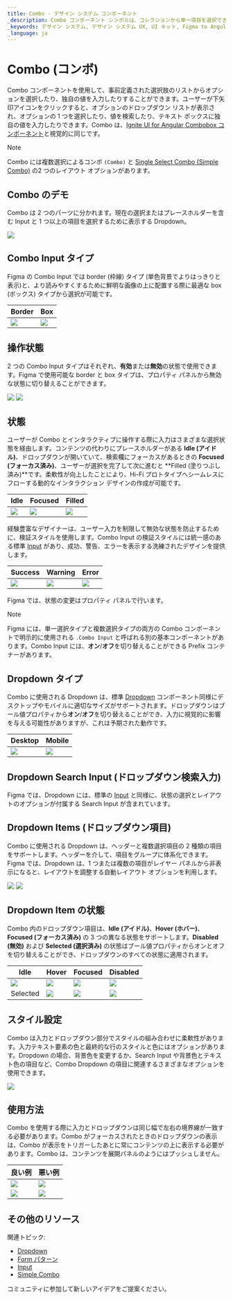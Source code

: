 ```yaml
---
title: Combo - デザイン システム コンポーネント
_description: Combo コンポーネント シンボルは、コレクションから単一項目を選択できます。
_keywords: デザイン システム, デザイン システム UX, UI キット, Figma to Angular, Figma からコードをエクスポート, Figma to HTML, Figma UI kits, Ignite UI for Angular, Angular, Angular デザイン システム, Angular 用のデザイン キット, Figma HTML
_language: ja
---
```


# Combo (コンボ)

Combo コンポーネントを使用して、事前定義された選択肢のリストからオプションを選択したり、独自の値を入力したりすることができます。ユーザーが下矢印アイコンをクリックすると、オプションのドロップダウン リストが表示され、オプションの 1 つを選択したり、値を検索したり、テキスト ボックスに独自の値を入力したりできます。Combo は、[Ignite UI for Angular Combobox コンポーネント](https://jp.infragistics.com/products/ignite-ui-angular/angular/components/combo.html)と視覚的に同じです。

> [!Note]
> Combo には複数選択によるコンボ `(Combo)` と [Single Select Combo (Simple Combo)](simple-combo.md) の2 つのレイアウト オプションがあります。

## Combo のデモ

Combo は 2 つのパーツに分かれます。現在の選択またはプレースホルダーを含む Input と 1 つ以上の項目を選択するために表示する Dropdown。

<img class="responsive-img" src="../images/combo_demo.png" srcset="../images/combo_demo@2x.png 2x" />

## Combo Input タイプ

Figma の Combo Input では border (枠線) タイプ (単色背景でよりはっきりと表示)と、より読みやすくするために鮮明な画像の上に配置する際に最適な box (ボックス) タイプから選択が可能です。

| Border | Box |
| ------- | ------- |
| <img class="responsive-img" src="../images/combo_border.png" srcset="../images/combo_border@2x.png 2x" /> | <img class="responsive-img" src="../images/combo_box.png" srcset="../images/combo_box@2x.png 2x" /> |

## 操作状態

2 つの Combo Input タイプはそれぞれ、**有効**または**無効**の状態で使用できます。Figma で使用可能な border と box タイプは、プロパティ パネルから無効な状態に切り替えることができます。

<img class="responsive-img" src="../images/combo_enabledstate.png" srcset="../images/combo_enabledstate@2x.png 2x" />
<img class="responsive-img" src="../images/combo_disabledstate.png" srcset="../images/combo_disabledstate@2x.png 2x" />

## 状態

ユーザーが Combo とインタラクティブに操作する際に入力はさまざまな選択状態を経由します。コンテンツの代わりにプレースホルダーがある **Idle (アイドル)**、ドロップダウンが開いていて、検索欄にフォーカスがあるときの **Focused (フォーカス済み)**、ユーザーが選択を完了して次に進むと **Filled (塗りつぶし済み)**です。柔軟性が向上したことにより、Hi-Fi プロトタイプへシームレスにフローする動的なインタラクション デザインの作成が可能です。

| Idle | Focused | Filled | 
| ------- | ------- | ------- |
| <img class="responsive-img" src="../images/combo_idle.png" srcset="../images/combo_idle@2x.png 2x" /> | <img class="responsive-img" src="../images/combo_focused.png" srcset="../images/combo_focused@2x.png 2x" /> | <img class="responsive-img" src="../images/combo_filled.png" srcset="../images/combo_filled@2x.png 2x" /> |

経験豊富なデザイナーは、ユーザー入力を制限して無効な状態を防止するために、検証スタイルを使用します。Combo Input の検証スタイルには統一感のある標準 [Input](input.md) があり、成功、警告、エラーを表示する洗練されたデザインを提供します。

| Success | Warning | Error | 
| ------- | ------- | ------- |
| <img class="responsive-img" src="../images/combo_success.png" srcset="../images/combo_success@2x.png 2x" /> | <img class="responsive-img" src="../images/combo_warning.png" srcset="../images/combo_warning@2x.png 2x" /> | <img class="responsive-img" src="../images/combo_error.png" srcset="../images/combo_error@2x.png 2x" /> |

Figma では、状態の変更はプロパティ パネルで行います。

> [!Note]
> Figma には、単一選択タイプと複数選択タイプの両方の Combo コンポーネントで明示的に使用される `.Combo Input` と呼ばれる別の基本コンポーネントがあります。Combo Input には、**オン**/**オフ**を切り替えることができる Prefix コンテナーがあります。

## Dropdown タイプ

Combo に使用される Dropdown は、標準 [Dropdown](dropdown.md) コンポーネント同様にデスクトップやモバイルに適切なサイズがサポートされます。ドロップダウンはブール値プロパティから**オン**/**オフ**を切り替えることができ、入力に視覚的に影響を与える可能性がありますが、これは予期された動作です。

| Desktop | Mobile |
| ------- | ------- |
| <img class="responsive-img" src="../images/combo_desktop.png" srcset="../images/combo_desktop@2x.png 2x" /> | <img class="responsive-img" src="../images/combo_mobile.png" srcset="../images/combo_mobile@2x.png 2x" /> |

## Dropdown Search Input (ドロップダウン検索入力)

Figma では、Dropdown には、標準の [Input](input.md) と同様に、状態の選択とレイアウトのオプションが付属する Search Input が含まれています。

## Dropdown Items (ドロップダウン項目)

Combo に使用される Dropdown は、ヘッダーと複数選択項目の 2 種類の項目をサポートします。ヘッダーを介して、項目をグループに体系化できます。Figma では、Dropdown は、1 つまたは複数の項目がレイヤー パネルから非表示になると、レイアウトを調整する自動レイアウト オプションを利用します。

<img class="responsive-img" src="../images/combo_header.png" srcset="../images/combo_header@2x.png 2x" />
<img class="responsive-img" src="../images/combo_multiselect_item.png" srcset="../images/combo_multiselect_item@2x.png 2x" />

## Dropdown Item の状態

Combo 内のドロップダウン項目は、**Idle (アイドル)**、**Hover (ホバー)**、**Focused (フォーカス済み)** の 3 つの異なる状態をサポートします。**Disabled (無効)** および **Selected (選択済み)** の状態はブール値プロパティからオンとオフを切り替えることができ、ドロップダウンのすべての状態に適用されます。

| Idle | Hover | Focused | Disabled |
| ---- | ----- | ------- | -------- |
| <img class="responsive-img" src="../images/combo_item_idle.png" srcset="../images/combo_item_idle@2x.png 2x" /> | <img class="responsive-img" src="../images/combo_item_hover.png" srcset="../images/combo_item_hover@2x.png 2x" /> | <img class="responsive-img" src="../images/combo_item_focused.png" srcset="../images/combo_item_focused@2x.png 2x" /> | <img class="responsive-img" src="../images/combo_item_idle_disabled.png" srcset="../images/combo_item_idle_disabled@2x.png 2x" /> |
| Selected | <img class="responsive-img" src="../images/combo_item_selected.png" srcset="../images/combo_item_selected@2x.png 2x" /> | <img class="responsive-img" src="../images/combo_item_selected_hover.png" srcset="../images/combo_item_selected_hover@2x.png 2x" /> | <img class="responsive-img" src="../images/combo_item_selected_focused.png" srcset="../images/combo_item_selected_focused@2x.png 2x" /> | <img class="responsive-img" src="../images/combo_item_selected_disabled.png" srcset="../images/combo_item_selected_disabled@2x.png 2x" /> |

## スタイル設定

Combo は入力とドロップダウン部分でスタイルの組み合わせに柔軟性があります。入力テキスト要素の色と最終的な行のスタイルと色にはオプションがあります。Dropdown の場合、背景色を変更するか、Search Input や背景色とテキスト色の項目など、Combo Dropdown の項目に関連するさまざまなオプションを使用できます。

<img class="responsive-img" src="../images/combo_styling.png" srcset="../images/combo_styling@2x.png 2x" />

## 使用方法

Combo を使用する際に入力とドロップダウンは同じ幅で左右の境界線が一致する必要があります。Combo がフォーカスされたときのドロップダウンの表示は、Combo が表示をトリガーしたあとに常にコンテンツの上に表示する必要があります。Combo は、コンテンツを展開パネルのようにはプッシュしません。

| 良い例                                                                           |悪い例                                                                            |
| ---------------------------------------------------------------------------- | -------------------------------------------------------------------------------- |
| <img class="responsive-img" src="../images/combo_do1.png" srcset="../images/combo_do1@2x.png 2x" /> | <img class="responsive-img" src="../images/combo_dont1.png" srcset="../images/combo_dont1@2x.png 2x" /> |
| <img class="responsive-img" src="../images/combo_do2.png" srcset="../images/combo_do2@2x.png 2x" /> | <img class="responsive-img" src="../images/combo_dont2.png" srcset="../images/combo_dont2@2x.png 2x" /> |

## その他のリソース

関連トピック:

- [Dropdown](dropdown.md)
- [Form パターン](../patterns/form.md)
- [Input](input.md)
- [Simple Combo](simple-combo.md)
  <div class="divider--half"></div>

コミュニティに参加して新しいアイデアをご提案ください。
